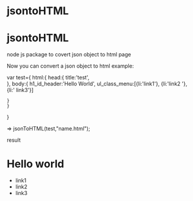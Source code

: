 jsontoHTML
==========

jsontoHTML
==========

node js package to covert json object to html page 


Now you can convert a json object to html 
example:

var test={
	html:{
		head:{
		title:'test',	
	},
	body:{
		h1_id_header:'Hello World',
		ul_class_menu:[{li:'link1'},
		{li:'link2 '},
		{li:' link3'}]
		
	}
	}
}

=> jsonToHTML(test,"name.html");

result
<html>
	<head>
		<title>test</title>
	</head>
	<body>
	<h1 id="header">
		Hello world
	</h1>
	<ul class="menu">
		<li>link1</li>
		<li>link2</li>
		<li>link3</li>
	</ul>
	<body>
</html>
